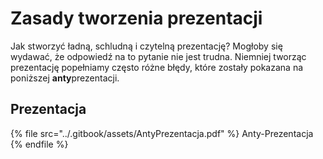 # Zasady tworzenia prezentacji

Jak stworzyć ładną, schludną i czytelną prezentację?
Mogłoby się wydawać, że odpowiedź na to pytanie nie jest trudna.
Niemniej tworząc prezentację popełniamy często różne błędy, które zostały pokazana na poniższej **anty**prezentacji.

## Prezentacja

{% file src="../.gitbook/assets/AntyPrezentacja.pdf" %}
Anty-Prezentacja
{% endfile %}

